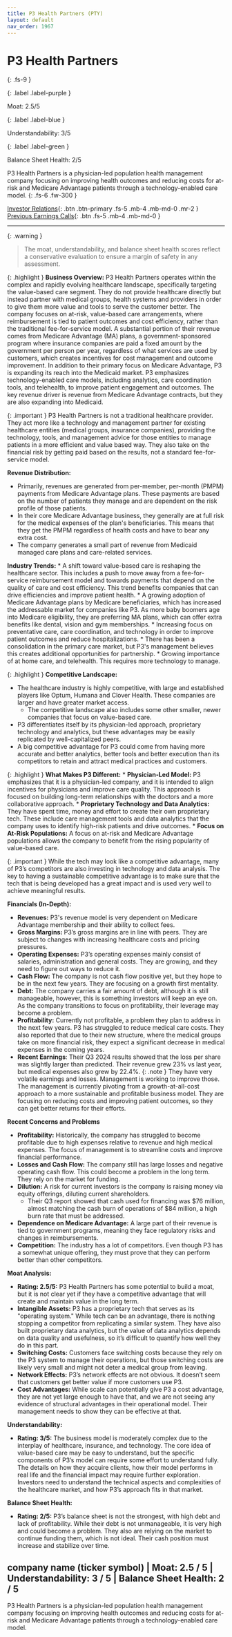 ```yaml
---
title: P3 Health Partners (PTY)
layout: default
nav_order: 1967
---
```


# P3 Health Partners
{: .fs-9 }

{: .label .label-purple }

Moat: 2.5/5

{: .label .label-blue }

Understandability: 3/5

{: .label .label-green }

Balance Sheet Health: 2/5

P3 Health Partners is a physician-led population health management company focusing on improving health outcomes and reducing costs for at-risk and Medicare Advantage patients through a technology-enabled care model.
{: .fs-6 .fw-300 }

[Investor Relations](https://www.google.com/search?q=PTY+investor+relations){: .btn .btn-primary .fs-5 .mb-4 .mb-md-0 .mr-2 }
[Previous Earnings Calls](https://discountingcashflows.com/company/PTY/transcripts/){: .btn .fs-5 .mb-4 .mb-md-0 }

---

{: .warning }
>The moat, understandability, and balance sheet health scores reflect a conservative evaluation to ensure a margin of safety in any assessment.



{: .highlight }
**Business Overview:**
P3 Health Partners operates within the complex and rapidly evolving healthcare landscape, specifically targeting the value-based care segment. They do not provide healthcare directly but instead partner with medical groups, health systems and providers in order to give them more value and tools to serve the customer better. The company focuses on at-risk, value-based care arrangements, where reimbursement is tied to patient outcomes and cost efficiency, rather than the traditional fee-for-service model. A substantial portion of their revenue comes from Medicare Advantage (MA) plans, a government-sponsored program where insurance companies are paid a fixed amount by the government per person per year, regardless of what services are used by customers, which creates incentives for cost management and outcome improvement. In addition to their primary focus on Medicare Advantage, P3 is expanding its reach into the Medicaid market. P3 emphasizes technology-enabled care models, including analytics, care coordination tools, and telehealth, to improve patient engagement and outcomes. The key revenue driver is revenue from Medicare Advantage contracts, but they are also expanding into Medicaid.

{: .important }
P3 Health Partners is not a traditional healthcare provider. They act more like a technology and management partner for existing healthcare entities (medical groups, insurance companies), providing the technology, tools, and management advice for those entities to manage patients in a more efficient and value based way. They also take on the financial risk by getting paid based on the results, not a standard fee-for-service model.

**Revenue Distribution:**
  *  Primarily, revenues are generated from per-member, per-month (PMPM) payments from Medicare Advantage plans. These payments are based on the number of patients they manage and are dependent on the risk profile of those patients.
  * In their core Medicare Advantage business, they generally are at full risk for the medical expenses of the plan's beneficiaries. This means that they get the PMPM regardless of health costs and have to bear any extra cost.
  * The company generates a small part of revenue from Medicaid managed care plans and care-related services.

**Industry Trends:**
    * A shift toward value-based care is reshaping the healthcare sector. This includes a push to move away from a fee-for-service reimbursement model and towards payments that depend on the quality of care and cost efficiency. This trend benefits companies that can drive efficiencies and improve patient health.
    * A growing adoption of Medicare Advantage plans by Medicare beneficiaries, which has increased the addressable market for companies like P3. As more baby boomers age into Medicare eligibility, they are preferring MA plans, which can offer extra benefits like dental, vision and gym memberships.
    * Increasing focus on preventative care, care coordination, and technology in order to improve patient outcomes and reduce hospitalizations.
    * There has been a consolidation in the primary care market, but P3's management believes this creates additional opportunities for partnership.
    * Growing importance of at home care, and telehealth. This requires more technology to manage.
   
{: .highlight }
**Competitive Landscape:**
   * The healthcare industry is highly competitive, with large and established players like Optum, Humana and Clover Health. These companies are larger and have greater market access.
     * The competitive landscape also includes some other smaller, newer companies that focus on value-based care.
   * P3 differentiates itself by its physician-led approach, proprietary technology and analytics, but these advantages may be easily replicated by well-capitalized peers.
   * A big competitive advantage for P3 could come from having more accurate and better analytics, better tools and better execution than its competitors to retain and attract medical practices and customers.
  
{: .highlight }
**What Makes P3 Different:**
     * **Physician-Led Model:** P3 emphasizes that it is a physician-led company, and it is intended to align incentives for physicians and improve care quality. This approach is focused on building long-term relationships with the doctors and a more collaborative approach.
    * **Proprietary Technology and Data Analytics:** They have spent time, money and effort to create their own proprietary tech. These include care management tools and data analytics that the company uses to identify high-risk patients and drive outcomes.
    * **Focus on At-Risk Populations:** A focus on at-risk and Medicare Advantage populations allows the company to benefit from the rising popularity of value-based care.
   
{: .important }
While the tech may look like a competitive advantage, many of P3’s competitors are also investing in technology and data analysis. The key to having a sustainable competitive advantage is to make sure that the tech that is being developed has a great impact and is used very well to achieve meaningful results.

**Financials (In-Depth):**
  * **Revenues:** P3's revenue model is very dependent on Medicare Advantage membership and their ability to collect fees.
   * **Gross Margins:** P3’s gross margins are in line with peers. They are subject to changes with increasing healthcare costs and pricing pressures.
   * **Operating Expenses:** P3’s operating expenses mainly consist of salaries, administration and general costs. They are growing, and they need to figure out ways to reduce it.
  * **Cash Flow:** The company is not cash flow positive yet, but they hope to be in the next few years. They are focusing on a growth first mentality.
  * **Debt:** The company carries a fair amount of debt, although it is still manageable, however, this is something investors will keep an eye on. As the company transitions to focus on profitability, their leverage may become a problem.
  * **Profitability:** Currently not profitable, a problem they plan to address in the next few years. P3 has struggled to reduce medical care costs. They also reported that due to their new structure, where the medical groups take on more financial risk, they expect a significant decrease in medical expenses in the coming years.
   * **Recent Earnings**: Their Q3 2024 results showed that the loss per share was slightly larger than predicted. Their revenue grew 23% vs last year, but medical expenses also grew by 22.4%.
{: .note }
They have very volatile earnings and losses. Management is working to improve those. The management is currently pivoting from a growth-at-all-cost approach to a more sustainable and profitable business model. They are focusing on reducing costs and improving patient outcomes, so they can get better returns for their efforts.
   
**Recent Concerns and Problems**

*   **Profitability:** Historically, the company has struggled to become profitable due to high expenses relative to revenue and high medical expenses. The focus of management is to streamline costs and improve financial performance.
   * **Losses and Cash Flow:** The company still has large losses and negative operating cash flow. This could become a problem in the long term. They rely on the market for funding.
  * **Dilution:** A risk for current investors is the company is raising money via equity offerings, diluting current shareholders.
    *  Their Q3 report showed that cash used for financing was $76 million, almost matching the cash burn of operations of $84 million, a high burn rate that must be addressed.
  *   **Dependence on Medicare Advantage:** A large part of their revenue is tied to government programs, meaning they face regulatory risks and changes in reimbursements.
   *   **Competition:** The industry has a lot of competitors. Even though P3 has a somewhat unique offering, they must prove that they can perform better than other competitors.

**Moat Analysis:**
  *   **Rating: 2.5/5:** P3 Health Partners has some potential to build a moat, but it is not clear yet if they have a competitive advantage that will create and maintain value in the long term.
   * **Intangible Assets:** P3 has a proprietary tech that serves as its "operating system." While tech can be an advantage, there is nothing stopping a competitor from replicating a similar system. They have also built proprietary data analytics, but the value of data analytics depends on data quality and usefulness, so it’s difficult to quantify how well they do in this part.
   * **Switching Costs:** Customers face switching costs because they rely on the P3 system to manage their operations, but those switching costs are likely very small and might not deter a medical group from leaving.
   * **Network Effects:** P3’s network effects are not obvious. It doesn’t seem that customers get better value if more customers use P3.
   * **Cost Advantages:** While scale can potentially give P3 a cost advantage, they are not yet large enough to have that, and we are not seeing any evidence of structural advantages in their operational model. Their management needs to show they can be effective at that.

**Understandability:**
  *   **Rating: 3/5:** The business model is moderately complex due to the interplay of healthcare, insurance, and technology. The core idea of value-based care may be easy to understand, but the specific components of P3’s model can require some effort to understand fully. The details on how they acquire clients, how their model performs in real life and the financial impact may require further exploration. Investors need to understand the technical aspects and complexities of the healthcare market, and how P3’s approach fits in that market.
  
**Balance Sheet Health:**
  *   **Rating: 2/5:** P3’s balance sheet is not the strongest, with high debt and lack of profitability. While their debt is not unmanageable, it is very high and could become a problem. They also are relying on the market to continue funding them, which is not ideal. Their cash position must increase and stabilize over time.

## company name (ticker symbol) | Moat: 2.5 / 5 | Understandability: 3 / 5 | Balance Sheet Health: 2 / 5
P3 Health Partners is a physician-led population health management company focusing on improving health outcomes and reducing costs for at-risk and Medicare Advantage patients through a technology-enabled care model.
